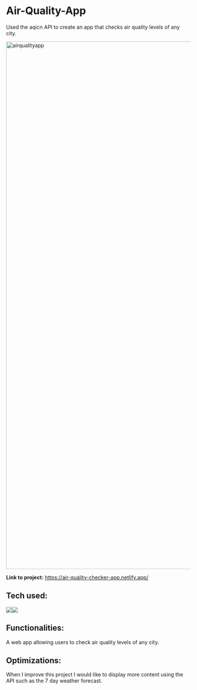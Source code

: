 # Air-Quality-App
Used the aqicn API to create an app that checks air quality levels of any city.

<img width="1440" alt="airqualityapp" src="https://github.com/fatima-basharat/Air-Quality-App/assets/117535181/9086f797-afad-4acd-b9a4-5354416bad59">

**Link to project:** https://air-quality-checker-app.netlify.app/ <br>

## Tech used:

<div style="display: flex; flex-direction: row;" align=left >
  <a href="https://react.dev/" target="_blank">
    <img src="https://img.shields.io/static/v1?&style=flat&logo=react&logoColor=white&labelColor=AD9D90&label=&message=REACT&color=AD9D90"/>
  </a>
  <a href="https://getbootstrap.com" target="_blank">
    <img src="https://img.shields.io/static/v1?&style=flat&logo=bootstrap&logoColor=white&labelColor=AD9D90&label=&message=BOOTSTRAP&color=AD9D90"/>
  </a>
</div>

## Functionalities:

A web app allowing users to check air quality levels of any city.

## Optimizations:

When I improve this project I would like to display more content using the API such as the 7 day weather forecast.
